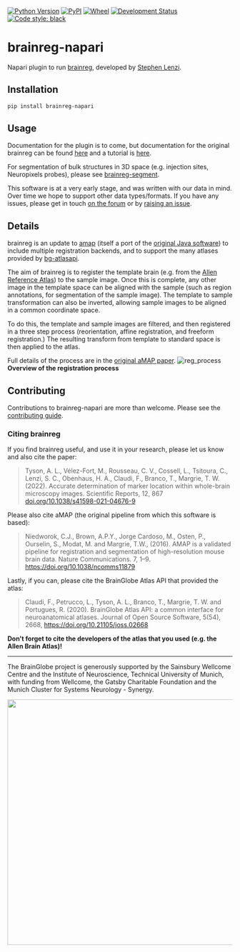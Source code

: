 [![Python Version](https://img.shields.io/pypi/pyversions/brainreg-napari.svg)](https://pypi.org/project/brainreg-napari)
[![PyPI](https://img.shields.io/pypi/v/brainreg-napari.svg)](https://pypi.org/project/brainreg-napari)
[![Wheel](https://img.shields.io/pypi/wheel/brainreg-napari.svg)](https://pypi.org/project/brainreg-napari)
[![Development Status](https://img.shields.io/pypi/status/brainreg-napari.svg)](https://github.com/brainglobe/brainreg-napari)
[![Code style: black](https://img.shields.io/badge/code%20style-black-000000.svg)](https://github.com/python/black)

# brainreg-napari
Napari plugin to run [brainreg](https://github.com/brainglobe/brainreg),
developed by [Stephen Lenzi](https://github.com/stephenlenzi).

## Installation
```bash
pip install brainreg-napari
```

## Usage
Documentation for the plugin is to come, but documentation for the original
brainreg can be found [here](https://docs.brainglobe.info/brainreg/introduction)
and a tutorial is [here](https://docs.brainglobe.info/brainreg/tutorial).

For segmentation of bulk structures in 3D space
(e.g. injection sites, Neuropixels probes), please see
[brainreg-segment](https://github.com/brainglobe/brainreg-segment).

This software is at a very early stage, and was written with our data in mind.
Over time we hope to support other data types/formats. If you have any issues, please get in touch [on the forum](https://forum.image.sc/tag/brainglobe) or by
[raising an issue](https://github.com/brainglobe/brainreg/issues).

## Details
brainreg is an update to
[amap](https://github.com/SainsburyWellcomeCentre/amap-python) (itself a port
of the [original Java software](https://www.nature.com/articles/ncomms11879))
to include multiple registration backends, and to support the many atlases
provided by [bg-atlasapi](https://github.com/brainglobe/bg-atlasapi).

The aim of brainreg is to register the template brain
 (e.g. from the [Allen Reference Atlas](https://mouse.brain-map.org/static/atlas))
  to the sample image. Once this is complete, any other image in the template
  space can be aligned with the sample (such as region annotations, for
  segmentation of the sample image). The template to sample transformation
  can also be inverted, allowing sample images to be aligned in a common
  coordinate space.

To do this, the template and sample images are filtered, and then registered in
a three step process (reorientation, affine registration, and freeform
registration.) The resulting transform from template to standard space is then
applied to the atlas.

Full details of the process are in the
[original aMAP paper](https://www.nature.com/articles/ncomms11879).
![reg_process](https://user-images.githubusercontent.com/13147259/143553945-a046e918-7614-4211-814c-fc840bb0159d.png)
**Overview of the registration process**

## Contributing
Contributions to brainreg-napari are more than welcome. Please see the [contributing guide](https://github.com/brainglobe/.github/blob/main/CONTRIBUTING.md).

### Citing brainreg

If you find brainreg useful, and use it in your research, please let us know and also cite the paper:

> Tyson, A. L., V&eacute;lez-Fort, M.,  Rousseau, C. V., Cossell, L., Tsitoura, C., Lenzi, S. C., Obenhaus, H. A., Claudi, F., Branco, T.,  Margrie, T. W. (2022). Accurate determination of marker location within whole-brain microscopy images. Scientific Reports, 12, 867 [doi.org/10.1038/s41598-021-04676-9](https://doi.org/10.1038/s41598-021-04676-9)

Please also cite aMAP (the original pipeline from which this software is based):

>Niedworok, C.J., Brown, A.P.Y., Jorge Cardoso, M., Osten, P., Ourselin, S., Modat, M. and Margrie, T.W., (2016). AMAP is a validated pipeline for registration and segmentation of high-resolution mouse brain data. Nature Communications. 7, 1–9. https://doi.org/10.1038/ncomms11879

Lastly, if you can, please cite the BrainGlobe Atlas API that provided the atlas:

>Claudi, F., Petrucco, L., Tyson, A. L., Branco, T., Margrie, T. W. and Portugues, R. (2020). BrainGlobe Atlas API: a common interface for neuroanatomical atlases. Journal of Open Source Software, 5(54), 2668, https://doi.org/10.21105/joss.02668

**Don't forget to cite the developers of the atlas that you used (e.g. the Allen Brain Atlas)!**


---
The BrainGlobe project is generously supported by the Sainsbury Wellcome Centre and the Institute of Neuroscience, Technical University of Munich, with funding from Wellcome, the Gatsby Charitable Foundation and the Munich Cluster for Systems Neurology - Synergy.

<img src='https://brainglobe.info/images/logos_combined.png' width="550">
